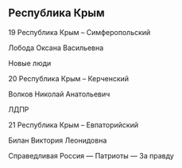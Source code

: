 ## Республика Крым
   
   19 Республика Крым – Симферопольский
   
   Лобода Оксана Васильевна
   
   Новые люди
   
   20 Республика Крым – Керченский
   
   Волков Николай Анатольевич
   
   ЛДПР
   
   21 Республика Крым – Евпаторийский
   
   Билан Виктория Леонидовна
   
   Справедливая Россия — Патриоты — За правду
   
